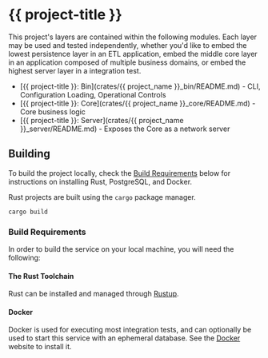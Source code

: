 {{ project-title }}
============

This project's layers are contained within the following modules. Each layer may be used and tested independently, whether
you'd like to embed the lowest persistence layer in an ETL application, embed the middle core layer in an application 
composed of multiple business domains, or embed the highest server layer in a integration test. 

* [{{ project-title }}: Bin](crates/{{ project_name }}_bin/README.md) - CLI, Configuration Loading, Operational Controls
* [{{ project-title }}: Core](crates/{{ project_name }}_core/README.md) - Core business logic
* [{{ project-title }}: Server](crates/{{ project_name }}_server/README.md) - Exposes the Core as a network server

## Building

To build the project locally, check the [Build Requirements](#build-requirements) below for instructions on installing
Rust, PostgreSQL, and Docker.

Rust projects are built using the `cargo` package manager.

    cargo build

### Build Requirements

In order to build the service on your local machine, you will need the following:

#### The Rust Toolchain

Rust can be installed and managed through [Rustup](https://rustup.rs/).

#### Docker

Docker is used for executing most integration tests, and can optionally be used to start this service with an ephemeral
database. See the [Docker](https://www.docker.com/get-started) website to install it.
